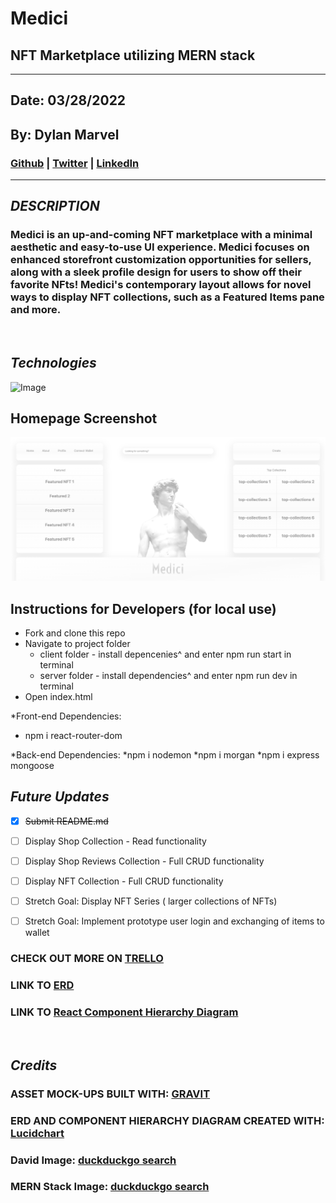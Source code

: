 # **Medici**
## **NFT Marketplace utilizing MERN stack**
***
## Date: 03/28/2022

## By: Dylan Marvel

 ### [Github](https://github.com/marveldylan) | [Twitter](https://twitter.com/dmarv77) | [LinkedIn](https://www.linkedin.com/in/dylan-marvel/)
 ***

 ## ***DESCRIPTION***
 ### Medici is an up-and-coming NFT marketplace with a minimal aesthetic and easy-to-use UI experience. Medici focuses on enhanced storefront customization opportunities for sellers, along with a sleek profile design for users to show off their favorite NFts! Medici's contemporary layout allows for novel ways to display NFT collections, such as a Featured Items pane and more.
 &nbsp;

 ## ***Technologies***
 ![Image](https://external-content.duckduckgo.com/iu/?u=https%3A%2F%2Fwww.cmarix.com%2Fblog%2Fwp-content%2Fuploads%2F2019%2F09%2FMern.jpg&f=1&nofb=1)


## **Homepage Screenshot**
![Image](./assets/medici-mockup.png)

## **Instructions for Developers (for local use)**
* Fork and clone this repo
* Navigate to project folder
  * client folder - install depencenies^ and enter npm run start in terminal
  * server folder - install dependencies^ and enter npm run dev in terminal
* Open index.html

*Front-end Dependencies:
   * npm i react-router-dom

*Back-end Dependencies:
   *npm i nodemon
   *npm i morgan
   *npm i express mongoose

  


## ***Future Updates***
- [X] ~~Submit README.md~~
- [ ] Display Shop Collection - Read functionality
- [ ] Display Shop Reviews Collection - Full CRUD functionality
- [ ] Display NFT Collection - Full CRUD functionality
- [ ] Stretch Goal: Display NFT Series ( larger collections of NFTs)
- [ ] Stretch Goal: Implement prototype user login and exchanging of items to wallet


### **CHECK OUT MORE ON [TRELLO](https://trello.com/b/PpEb444b/medici)**
### **LINK TO [ERD](https://lucid.app/lucidchart/30309a66-1649-4c71-a1be-2caac1f08b2f/edit?invitationId=inv_79021968-9d58-4d24-8712-904751aa0537)**
### **LINK TO [React Component Hierarchy Diagram](https://lucid.app/lucidchart/80b5538e-b7b6-4727-9f27-514ff0362b3b/edit?invitationId=inv_50dd5194-427a-4fd7-aaab-b7806ade15e0)**
&nbsp;

## ***Credits***
### **ASSET MOCK-UPS BUILT WITH: [GRAVIT](https://www.designer.io/en/)**
### **ERD AND COMPONENT HIERARCHY DIAGRAM CREATED WITH: [Lucidchart](https://www.lucidchart.com/pages/)**
### **David Image: [duckduckgo search](https://external-content.duckduckgo.com/iu/?u=https%3A%2F%2Fi1.pngguru.com%2Fpreview%2F841%2F447%2F599%2Fs-008-aesthetic-png-clipart.jpg&f=1&nofb=1)**
### **MERN Stack Image: [duckduckgo search](https://external-content.duckduckgo.com/iu/?u=https%3A%2F%2Fwww.cmarix.com%2Fblog%2Fwp-content%2Fuploads%2F2019%2F09%2FMern.jpg&f=1&nofb=1)**
